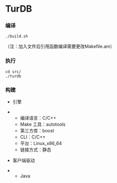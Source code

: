 #  TurDB

### 编译

```
./build.sh
```

（注：加入文件后引用函数编译需要更改Makefile.am）

### 执行

```
cd src/
./turdb
```

### 构建

- 引擎

- - 编译语言：C/C++
  - Make 工具：autotools
  - 第三方库：boost
  - CLI：C/C++
  - 平台：Linux_x86_64
  - 链接方式：静态

- 客户端驱动

- - Java
